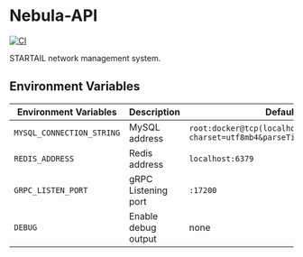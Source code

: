 # Nebula-API

[![CI](https://github.com/synchthia/nebula-api/workflows/CI/badge.svg?branch=master&event=push)](https://github.com/synchthia/nebula-api/actions?query=workflow%3ACI)

STARTAIL network management system.

## Environment Variables

| Environment Variables     | Description                         | Default                                                                           |
| ------------------------- | ----------------------------------- | --------------------------------------------------------------------------------- |
| `MYSQL_CONNECTION_STRING` | MySQL address                       | `root:docker@tcp(localhost:3306)/nebula?charset=utf8mb4&parseTime=True&loc=Local` |
| `REDIS_ADDRESS`           | Redis address                       | `localhost:6379`                                                                  |
| `GRPC_LISTEN_PORT`        | gRPC Listening port                 | `:17200`                                                                          |
| `DEBUG`                   | Enable debug output                 | none                                                                              |
